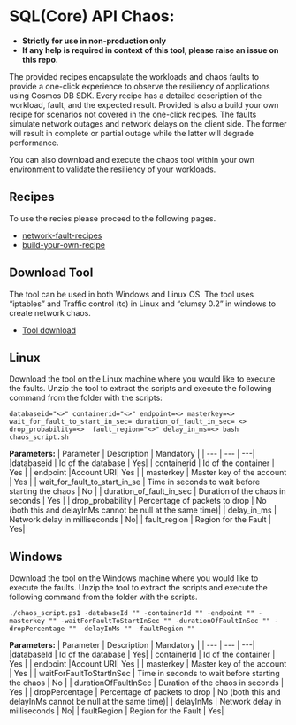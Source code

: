 # SQL(Core) API Chaos:

- **Strictly for use in non-production only**
- **If any help is required in context of this tool, please raise an issue on this repo.**

The provided recipes encapsulate the workloads and chaos faults to provide a one-click experience to observe the resiliency of applications using Cosmos DB SDK. Every recipe has a detailed description of the workload, fault, and the expected result. Provided is also a build your own recipe for scenarios not covered in the one-click recipes. The faults simulate network outages and network delays on the client side. The former will result in complete or partial outage while the latter will degrade performance.

You can also download and execute the chaos tool within your own environment to validate the resiliency of your workloads.

## Recipes
To use the recies please proceed to the following pages.
 - [network-fault-recipes](./network-faults/)
 - [build-your-own-recipe](./build-your-own-recipe)

## Download Tool
The tool can be used in both Windows and Linux OS. The tool uses “iptables” and Traffic control (tc) in Linux and “clumsy 0.2” in windows to create network chaos.

- [Tool download](./chaos-tool.zip)

## Linux
Download the tool on the Linux machine where you would like to execute the faults. Unzip the tool to extract the scripts and execute the following command from the folder with the scripts:

```
databaseid="<>" containerid="<>" endpoint=<> masterkey=<> wait_for_fault_to_start_in_sec= duration_of_fault_in_sec= <> drop_probability=<>  fault_region="<>" delay_in_ms=<> bash chaos_script.sh
```
**Parameters:**
   |  Parameter | Description | Mandatory |
   | --- | --- | ---|
   |databaseid | Id of the database | Yes|
   | containerid | Id of the container  | Yes |
   | endpoint |Account URI| Yes |
   | masterkey | Master key of the account | Yes |
   | wait_for_fault_to_start_in_se | Time in seconds to wait before starting the chaos | No |
   | duration_of_fault_in_sec | Duration of the chaos in seconds  | Yes |
   | drop_probability | Percentage of packets to drop  | No (both this and delayInMs cannot be null at the same time)|
   | delay_in_ms | Network delay in milliseconds | No|
   | fault_region | Region for the Fault | Yes|

## Windows
Download the tool on the Windows machine where you would like to execute the faults. Unzip the tool to extract the scripts and execute the following command from the folder with the scripts.

 ```
./chaos_script.ps1 -databaseId "" -containerId "" -endpoint "" -masterkey "" -waitForFaultToStartInSec "" -durationOfFaultInSec "" -dropPercentage "" -delayInMs "" -faultRegion ""
 ```

**Parameters:**
   |  Parameter | Description | Mandatory |
   | --- | --- | ---|
   |databaseId | Id of the database | Yes|
   | containerId | Id of the container  | Yes |
   | endpoint |Account URI| Yes |
   | masterkey | Master key of the account | Yes |
   | waitForFaultToStartInSec | Time in seconds to wait before starting the chaos | No |
   | durationOfFaultInSec | Duration of the chaos in seconds  | Yes |
   | dropPercentage | Percentage of packets to drop  | No (both this and delayInMs cannot be null at the same time)|
   | delayInMs | Network delay in milliseconds | No|
   | faultRegion | Region for the Fault | Yes|

   

   
